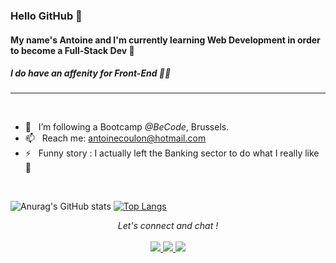 ### Hello GitHub 👋


#### My name's **Antoine** and I'm currently learning Web Development in order to become a Full-Stack Dev 🔭
##### *I do have an affenity for Front-End* 🎨✨
***
<br>

- 🌱  &nbsp; I’m following a Bootcamp *@BeCode*, Brussels.
- 📫  &nbsp; Reach me: antoinecoulon@hotmail.com
- ⚡  &nbsp; Funny story : I actually left the Banking sector to do what I really like 👊

<br>

![Anurag's GitHub stats](https://github-readme-stats.vercel.app/api?username=Antoinehtml&theme=yeblu&show_icons=true)
 [![Top Langs](https://github-readme-stats.vercel.app/api/top-langs/?username=Antoinehtml&theme=yeblu&hide=html)](https://github.com/AyraStelmaszewski/Welcome)

<p align="center">
 <em>Let's connect and chat !</em>
 <br>
 <br>
 <a href="https://www.instagram.com/antoinehtml/" target="_blank">
  <img src="https://img.shields.io/badge/Instagram-E4405F?style=for-the-badge&logo=instagram&logoColor=white" />
 </a>
 <a href="https://twitter.com/AntoineHtml" target="_blank">
  <img src="https://img.shields.io/badge/Twitter-1DA1F2?style=for-the-badge&logo=twitter&logoColor=white" />
 </a>
 <a href="https://www.linkedin.com/in/coulon-antoine/" target="_blank">
  <img src="https://img.shields.io/badge/LinkedIn-0077B5?style=for-the-badge&logo=linkedin&logoColor=white" />
 </a>
</p>
